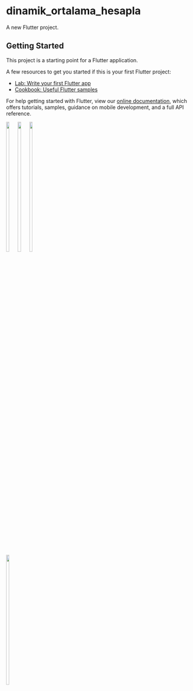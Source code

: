 # dinamik_ortalama_hesapla

A new Flutter project.

## Getting Started

This project is a starting point for a Flutter application.

A few resources to get you started if this is your first Flutter project:

- [Lab: Write your first Flutter app](https://flutter.dev/docs/get-started/codelab)
- [Cookbook: Useful Flutter samples](https://flutter.dev/docs/cookbook)

For help getting started with Flutter, view our
[online documentation](https://flutter.dev/docs), which offers tutorials,
samples, guidance on mobile development, and a full API reference.



<div style="float:left">
<img src="https://user-images.githubusercontent.com/57840150/142070755-672ec795-0401-4184-9f0b-13e3e3593213.png"width=30% height=30%>
<img  src="https://user-images.githubusercontent.com/57840150/142070797-05b7b370-3c26-45d3-a196-ad7e15c73b67.png" width=30% height=30% >
  <img  src="https://user-images.githubusercontent.com/57840150/142070856-0caf5878-f026-43c0-abc8-34d67b20e27d.png" width=30% height=30% >
  <img  src="https://user-images.githubusercontent.com/57840150/142070943-62f6b837-6e45-435e-8ad5-fe62e33f6f39.png" width=30% height=30% >
</div>

